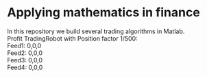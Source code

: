 # Applying mathematics in finance
In this repository we build several trading algorithms in Matlab.  
Profit TradingRobot with Position factor 1/500:  
Feed1: 0,0,0  
Feed2: 0,0,0  
Feed3: 0,0,0  
Feed4: 0,0,0  

